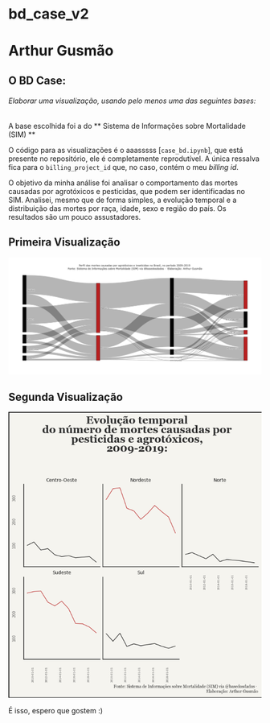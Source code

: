 # bd_case_v2


<!-- README.md is generated from README.Rmd. Please edit that file -->

# Arthur Gusmão

## O BD Case:

###### Elaborar uma visualização, usando pelo menos uma das seguintes bases:

A base escolhida foi a do ** Sistema de Informações sobre Mortalidade (SIM) **

<!-- badges: start -->

<!-- badges: end -->

O código para as visualizações é o aaasssss
[`case_bd.ipynb`], que está presente no repositório, ele é completamente reprodutível. A
única ressalva fica para o `billing_project_id` que, no caso, contém o
meu *billing id*.

O objetivo da minha análise foi analisar o comportamento das mortes causadas por agrotóxicos e pesticidas, que podem ser identificadas no SIM. Analisei, mesmo que de forma simples, a evolução temporal e a distribuição das mortes por raça, idade, sexo e região do país. Os resultados são um pouco assustadores. 

## Primeira Visualização

![Alt text](plot1.png)

## Segunda Visualização

![Alt text](plot2.png)

É isso, espero que gostem :)
